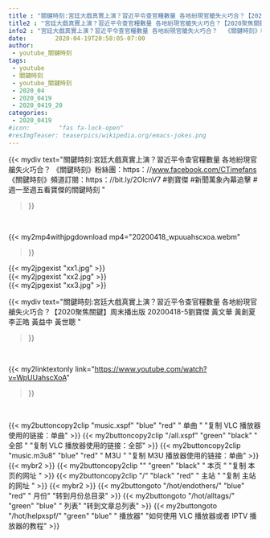 ```yaml
---
title : "關鍵時刻:宮廷大戲真實上演？習近平令查官糧數量 各地紛現官艙失火巧合？【2020聚焦關鍵】周末播出版 20200418-5劉寶傑 黃文華 黃創夏 李正皓 黃益中 黃世聰 "
title2 : "宮廷大戲真實上演？習近平令查官糧數量 各地紛現官艙失火巧合？【2020聚焦關鍵】周末播出版 20200418-5劉寶傑 黃文華 黃創夏 李正皓 黃益中 黃世聰 "
info2 : "宮廷大戲真實上演？習近平令查官糧數量 各地紛現官艙失火巧合？  《關鍵時刻》粉絲團：https：//www.facebook.com/CTimefans 《關鍵時刻》頻道訂閱：https：//bit.ly/2OlcnV7  #劉寶傑 #新聞萬象內幕追擊 #週一至週五看寶傑的關鍵時刻 "
date:        2020-04-19T20:58:05-07:00
author:
 - youtube_關鍵時刻
tags:
 - youtube
 - 關鍵時刻
 - youtube_關鍵時刻
 - 2020_04
 - 2020_0419
 - 2020_0419_20
categories:
 - 2020_0419
#icon:        "fas fa-lock-open"
#resImgTeaser: teaserpics/wikipedia.org/emacs-jokes.png
---
```


{{< mydiv text="關鍵時刻:宮廷大戲真實上演？習近平令查官糧數量 各地紛現官艙失火巧合？  《關鍵時刻》粉絲團：https：//www.facebook.com/CTimefans 《關鍵時刻》頻道訂閱：https：//bit.ly/2OlcnV7  #劉寶傑 #新聞萬象內幕追擊 #週一至週五看寶傑的關鍵時刻 "
>}}
<br>


{{< my2mp4withjpgdownload mp4="20200418_wpuuahscxoa.webm"
>}}

{{< my2jpgexist "xx1.jpg" >}}<br>
{{< my2jpgexist "xx2.jpg" >}}<br>
{{< my2jpgexist "xx3.jpg" >}}<br>



{{< mydiv text="關鍵時刻:宮廷大戲真實上演？習近平令查官糧數量 各地紛現官艙失火巧合？【2020聚焦關鍵】周末播出版 20200418-5劉寶傑 黃文華 黃創夏 李正皓 黃益中 黃世聰 "
>}}
<br>

{{< my2linktextonly link="https://www.youtube.com/watch?v=WpUUahscXoA"
>}}


<br>

{{< my2buttoncopy2clip "music.xspf"        "blue"   "red"    " 单曲 "  "复制 VLC 播放器使用的链接：单曲" >}} {{< my2buttoncopy2clip "/all.xspf"         "green"  "black"  " 全部 "  "复制 VLC 播放器使用的链接：全部" >}} {{< my2buttoncopy2clip "music.m3u8"        "blue"   "red"    " M3U  "    "复制 M3U 播放器使用的链接：单曲" >}} {{< mybr2 >}} {{< my2buttoncopy2clip ""                  "green"  "black"  " 本页 "    "复制 本页的网址 " >}} {{< my2buttoncopy2clip "/"                 "black"  "red"    " 主站 "    "复制 主站的网址 " >}} {{< mybr2 >}} {{< my2buttongoto      "/hot/endothers/"   "blue"   "red"    " 月份"   "转到月份总目录" >}} {{< my2buttongoto      "/hot/alltags/"     "green"  "blue"   " 列表"   "转到文章总列表" >}} {{< my2buttongoto      "/hot/helpxspf/"    "green"  "blue"   " 播放器" "如何使用 VLC 播放器或者 IPTV 播放器的教程" >}} 

